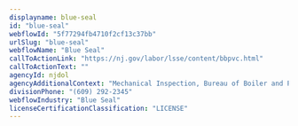 ```yaml
---
displayname: blue-seal
id: "blue-seal"
webflowId: "5f77294fb4710f2cf13c37bb"
urlSlug: "blue-seal"
webflowName: "Blue Seal"
callToActionLink: "https://nj.gov/labor/lsse/content/bbpvc.html"
callToActionText: ""
agencyId: njdol
agencyAdditionalContext: "Mechanical Inspection, Bureau of Boiler and Pressure Vessel Compliance"
divisionPhone: "(609) 292-2345"
webflowIndustry: "Blue Seal"
licenseCertificationClassification: "LICENSE"
---
```

